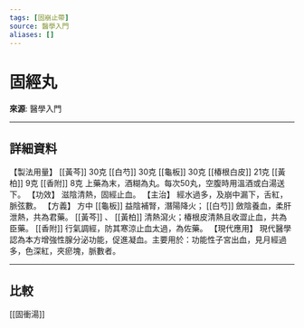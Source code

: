 ```yaml
---
tags: [固崩止帶]
source: 醫學入門
aliases: []
---
```


# 固經丸

**來源**: 醫學入門  

---

## 詳細資料
【製法用量】 [[黃芩]] 30克 [[白芍]] 30克 [[龜板]] 30克 [[椿根白皮]] 21克 [[黃柏]] 9克 [[香附]] 8克
上藥為末，酒糊為丸。每次50丸，空腹時用溫酒或白湯送下。
【功效】
滋陰清熱，固經止血。
【主治】
經水過多，及崩中漏下，舌紅，脈弦數。
【方義】
方中 [[龜板]] 益陰補腎，潛陽降火； [[白芍]] 斂陰養血，柔肝泄熱，共為君藥。 [[黃芩]] 、 [[黃柏]] 清熱瀉火；椿根皮清熱且收澀止血，共為臣藥。 [[香附]] 行氣調經，防其寒涼止血太過，為佐藥。
【現代應用】
現代醫學認為本方增強性腺分泌功能，促進凝血。主要用於：功能性子宮出血，見月經過多，色深紅，夾瘀塊，脈數者。

---

## 比較
[[固衝湯]]
